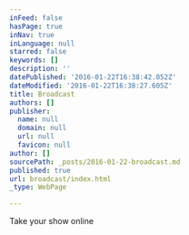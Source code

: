```yaml
---
inFeed: false
hasPage: true
inNav: true
inLanguage: null
starred: false
keywords: []
description: ''
datePublished: '2016-01-22T16:38:42.052Z'
dateModified: '2016-01-22T16:38:27.605Z'
title: Broadcast
authors: []
publisher:
  name: null
  domain: null
  url: null
  favicon: null
author: []
sourcePath: _posts/2016-01-22-broadcast.md
published: true
url: broadcast/index.html
_type: WebPage

---
```

Take your show online